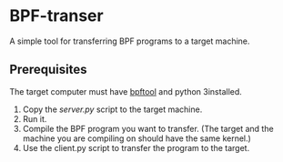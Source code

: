 # BPF-transer

A simple tool for transferring BPF programs to a target machine.

## Prerequisites

The target computer must have [bpftool](https://lwn.net/Articles/739357/) and python 3installed.

1. Copy the *server.py* script to the target machine.
2. Run it.
3. Compile the BPF program you want to transfer. (The target and the machine you are compiling on should have the same kernel.)
4. Use the client.py script to transfer the program to the target.
